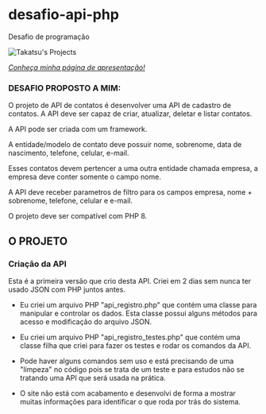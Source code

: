 # desafio-api-php
 Desafio de programação

![Takatsu's Projects](https://wesleytakatsu.github.io/Pagina-Apresentacao-Pessoal/media/img/Logo-Takatsu-Projetos.png)


*[Conheça minha página de apresentação!](https://wesleytakatsu.github.io/Pagina-Apresentacao-Pessoal/)*


### DESAFIO PROPOSTO A MIM:
O projeto de API de contatos é desenvolver uma API de cadastro de contatos. A API deve ser capaz de criar, atualizar, deletar e listar contatos.

A API pode ser criada com um framework.

A entidade/modelo de contato deve possuir nome, sobrenome, data de nascimento, telefone, celular, e-mail.

Esses contatos devem pertencer a uma outra entidade chamada empresa, a empresa deve conter somente o campo nome.

A API deve receber parametros de filtro para os campos empresa, nome + sobrenome, telefone, celular e e-mail.

O projeto deve ser compatível com PHP 8.

## O PROJETO
### Criação da API
Esta é a primeira versão que crio desta API.
Criei em 2 dias sem nunca ter usado JSON com PHP juntos antes.

- Eu criei um arquivo PHP "api_registro.php" que contém uma classe para manipular e controlar os dados.
    Esta classe possui alguns métodos para acesso e modificação do arquivo JSON.

- Eu criei um arquivo PHP "api_registro_testes.php" que contém uma classe filha que criei para fazer os testes e rodar os comandos da API.
 
- Pode haver alguns comandos sem uso e está precisando de uma "limpeza" no código pois se trata de um teste e para estudos não se tratando uma API que será usada na prática.

- O site não está com acabamento e desenvolvi de forma a mostrar muitas informações para identificar o que roda por trás do sistema.